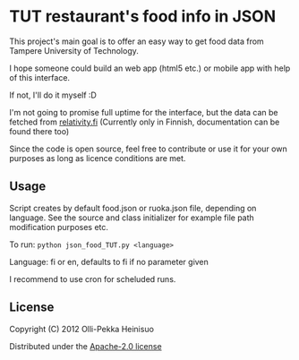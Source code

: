 # TUT restaurant's food info in JSON

This project's main goal is to offer an easy way to get food data from Tampere University of Technology.

I hope someone could build an web app (html5 etc.) or mobile app with help of this interface.

If not, I'll do it myself :D

I'm not going to promise full uptime for the interface, but the data can be fetched from [relativity.fi](http://relativity.fi/juvenes/index.html)
(Currently only in Finnish, documentation can be found there too)

Since the code is open source, feel free to contribute or use it for your own purposes as long as licence conditions are met.

## Usage

Script creates by default food.json or ruoka.json file, depending on language.
See the source and class initializer for example file path modification purposes etc.

To run:
`python json_food_TUT.py <language>`

Language: fi or en, defaults to fi if no parameter given

I recommend to use cron for scheluded runs.

## License

Copyright (C) 2012 Olli-Pekka Heinisuo

Distributed under the [Apache-2.0 license](http://www.apache.org/licenses/LICENSE-2.0.html)